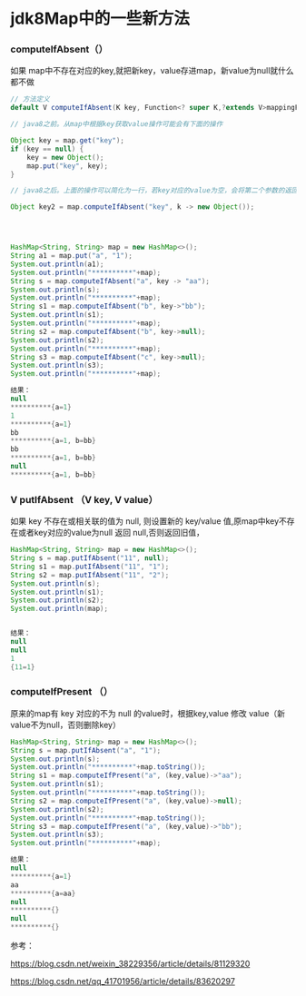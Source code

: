 # jdk8Map中的一些新方法

### computeIfAbsent（）

如果 map中不存在对应的key,就把新key，value存进map，新value为null就什么都不做

```java
// 方法定义
default V computeIfAbsent(K key, Function<? super K,?extends V>mappingFunction) { ... }

// java8之前。从map中根据key获取value操作可能会有下面的操作

Object key = map.get("key"); 
if (key == null) {    
	key = new Object();    
	map.put("key", key); 
} 

// java8之后。上面的操作可以简化为一行，若key对应的value为空，会将第二个参数的返回值存入并返回

Object key2 = map.computeIfAbsent("key", k -> new Object());




HashMap<String, String> map = new HashMap<>();
String a1 = map.put("a", "1");
System.out.println(a1);
System.out.println("**********"+map);
String s = map.computeIfAbsent("a", key -> "aa");
System.out.println(s);
System.out.println("**********"+map);
String s1 = map.computeIfAbsent("b", key->"bb");
System.out.println(s1);
System.out.println("**********"+map);
String s2 = map.computeIfAbsent("b", key->null);
System.out.println(s2);
System.out.println("**********"+map);
String s3 = map.computeIfAbsent("c", key->null);
System.out.println(s3);
System.out.println("**********"+map);

结果：
null
**********{a=1}
1
**********{a=1}
bb
**********{a=1, b=bb}
bb
**********{a=1, b=bb}
null
**********{a=1, b=bb}
```

### V putIfAbsent （V key, V value）

如果 key 不存在或相关联的值为 null, 则设置新的 key/value 值,原map中key不存在或者key对应的value为null 返回 null,否则返回旧值，

```java
HashMap<String, String> map = new HashMap<>();
String s = map.putIfAbsent("11", null);
String s1 = map.putIfAbsent("11", "1");
String s2 = map.putIfAbsent("11", "2");
System.out.println(s);
System.out.println(s1);
System.out.println(s2);
System.out.println(map);


结果：
null
null
1
{11=1}
```

### computeIfPresent （）

原来的map有 key 对应的不为 null 的value时，根据key,value 修改 value（新value不为null，否则删除key）

```java
HashMap<String, String> map = new HashMap<>();
String s = map.putIfAbsent("a", "1");
System.out.println(s);
System.out.println("**********"+map.toString());
String s1 = map.computeIfPresent("a", (key,value)->"aa");
System.out.println(s1);
System.out.println("**********"+map.toString());
String s2 = map.computeIfPresent("a", (key,value)->null);
System.out.println(s2);
System.out.println("**********"+map.toString());
String s3 = map.computeIfPresent("a", (key,value)->"bb");
System.out.println(s3);
System.out.println("**********"+map);

结果：
null
**********{a=1}
aa
**********{a=aa}
null
**********{}
null
**********{}
```



参考：

https://blog.csdn.net/weixin_38229356/article/details/81129320

https://blog.csdn.net/qq_41701956/article/details/83620297